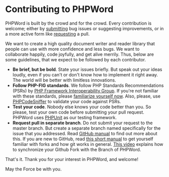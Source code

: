 # Contributing to PHPWord

PHPWord is built by the crowd and for the crowd. Every contribution is welcome; either by [submitting](https://github.com/PHPOffice/PHPWord/issues) bug issues or suggesting improvements, or in a more active form like [requesting](https://github.com/PHPOffice/PHPWord/pulls) a pull.

We want to create a high quality document writer and reader library that people can use with more confidence and less bugs. We want to collaborate happily, code joyfully, and get alive merrily. Thus, below are some guidelines, that we expect to be followed by each contributor.

- **Be brief, but be bold**. State your issues briefly. But speak out your ideas loudly, even if you can't or don't know how to implement it right away. The world will be better with limitless innovations.
- **Follow PHP-FIG standards**. We follow PHP Standards Recommendations (PSRs) by [PHP Framework Interoperability Group](http://www.php-fig.org/). If you're not familiar with these standards, please [familiarize yourself now](https://github.com/php-fig/fig-standards). Also, please, use [PHPCodeSniffer](http://pear.php.net/package/PHP_CodeSniffer/) to validate your code against PSRs.
- **Test your code**. Nobody else knows your code better than you. So please, test your own code before submitting your pull request. PHPWord uses [PHPUnit](http://phpunit.de/) as our testing framework.
- **Request pull in separate branch**. Do not submit your request to the master branch. But create a separate branch named specifically for the issue that you addressed. Read [GitHub manual](https://help.github.com/articles/using-pull-requests) to find out more about this. If you are new to GitHub, read [this short manual](https://help.github.com/articles/fork-a-repo) to get yourself familiar with forks and how git works in general. [This video](http://www.youtube.com/watch?v=-zvHQXnBO6c) explains how to synchronize your Github Fork with the Branch of PHPWord.

That's it. Thank you for your interest in PHPWord, and welcome!

May the Force be with you.
